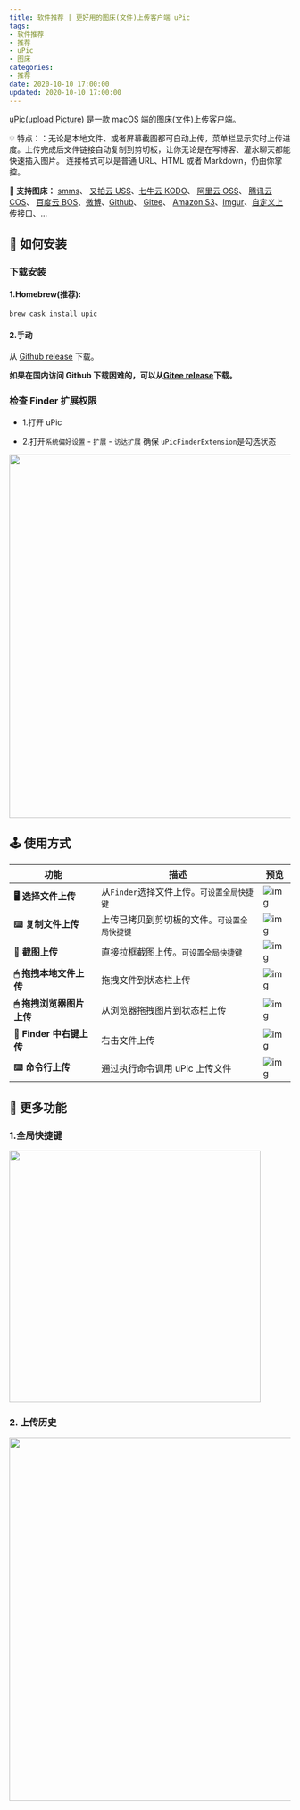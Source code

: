 ```yaml
---
title: 软件推荐 | 更好用的图床(文件)上传客户端 uPic
tags:
- 软件推荐
- 推荐
- uPic
- 图床
categories:
- 推荐
date: 2020-10-10 17:00:00
updated: 2020-10-10 17:00:00
---
```


[uPic(upload Picture)](https://github.com/gee1k/uPic) 是一款 macOS 端的图床(文件)上传客户端。

💡 特点：：无论是本地文件、或者屏幕截图都可自动上传，菜单栏显示实时上传进度。上传完成后文件链接自动复制到剪切板，让你无论是在写博客、灌水聊天都能快速插入图片。 连接格式可以是普通 URL、HTML 或者 Markdown，仍由你掌控。

**🔋 支持图床：** [smms](https://sm.ms/)、 [又拍云 USS](https://www.upyun.com/products/file-storage)、[七牛云 KODO](https://www.qiniu.com/products/kodo)、 [阿里云 OSS](https://www.aliyun.com/product/oss/)、 [腾讯云 COS](https://cloud.tencent.com/product/cos)、 [百度云 BOS](https://cloud.baidu.com/product/bos.html)、[微博](https://weibo.com/)、[Github](https://github.com/settings/tokens)、 [Gitee](https://gitee.com/profile/personal_access_tokens)、 [Amazon S3](https://aws.amazon.com/cn/s3/)、[Imgur](https://imgur.com/)、[自定义上传接口](https://blog.svend.cc/upic/tutorials/custom)、...

<!-- more -->

## 🚀 如何安装

### 下载安装

#### 1.Homebrew(推荐):

```
brew cask install upic
```

#### 2.手动

从 [Github release](https://github.com/gee1k/uPic/releases) 下载。

**如果在国内访问 Github 下载困难的，可以从[Gitee release](https://gitee.com/gee1k/uPic/releases)下载。**

### 检查 Finder 扩展权限

- 1.打开 uPic

- 2.打开`系统偏好设置` - `扩展` - `访达扩展` 确保 `uPicFinderExtension`是勾选状态

<img src="https://up-img.yonghong.tech/pic/2020/10/10-17-07-68747470733a2f2f63646e2e6a7364656c6976722e6e65742f67682f676565316b2f6f7373406d61737465722f73637265656e73686f742f755069632d636e2f66696e6465722d657874656e73696f6e2e706e67-DYYKob.png" width="650px" style="margin: 0 auto;"/>

## 🕹 使用方式

| 功能                     | 描述                                         | 预览                                                         |
| ------------------------ | -------------------------------------------- | ------------------------------------------------------------ |
| **🖥 选择文件上传**       | 从`Finder`选择文件上传。`可设置全局快捷键`   | ![img](https://up-img.yonghong.tech/pic/2020/10/10-17-07-68747470733a2f2f63646e2e6a7364656c6976722e6e65742f67682f676565316b2f6f7373406d61737465722f73637265656e73686f742f755069632d636e2f73656c65637446696c652e676966-VqFefp.gif) |
| **⌨️ 复制文件上传**       | 上传已拷贝到剪切板的文件。`可设置全局快捷键` | ![img](https://up-img.yonghong.tech/pic/2020/10/10-17-07-68747470733a2f2f63646e2e6a7364656c6976722e6e65742f67682f676565316b2f6f7373406d61737465722f73637265656e73686f742f755069632d636e2f7061737465626f6172642e676966-hBiI5s.gif) |
| **📸 截图上传**           | 直接拉框截图上传。`可设置全局快捷键`         | ![img](https://up-img.yonghong.tech/pic/2020/10/10-17-07-68747470733a2f2f63646e2e6a7364656c6976722e6e65742f67682f676565316b2f6f7373406d61737465722f73637265656e73686f742f755069632d636e2f73637265656e73686f742e676966-91Kj7l.gif) |
| **🖱 拖拽本地文件上传**   | 拖拽文件到状态栏上传                         | ![img](https://up-img.yonghong.tech/pic/2020/10/10-17-07-68747470733a2f2f63646e2e6a7364656c6976722e6e65742f67682f676565316b2f6f7373406d61737465722f73637265656e73686f742f755069632d636e2f6472616746696c652e676966-5Dzzbw.gif) |
| **🖱 拖拽浏览器图片上传** | 从浏览器拖拽图片到状态栏上传                 | ![img](https://up-img.yonghong.tech/pic/2020/10/10-17-07-68747470733a2f2f63646e2e6a7364656c6976722e6e65742f67682f676565316b2f6f7373406d61737465722f73637265656e73686f742f755069632d636e2f6472616746726f6d42726f777365722e676966-QYEBH7.gif) |
| **📂 Finder 中右键上传**  | 右击文件上传                                 | ![img](https://up-img.yonghong.tech/pic/2020/10/10-17-07-68747470733a2f2f63646e2e6a7364656c6976722e6e65742f67682f676565316b2f6f7373406d61737465722f73637265656e73686f742f755069632d636e2f636f6e746578746d656e752e676966-7Nmsoo.gif) |
| **⌨️ 命令行上传**         | 通过执行命令调用 uPic 上传文件               | ![img](https://up-img.yonghong.tech/pic/2020/10/10-17-07-68747470733a2f2f63646e2e6a7364656c6976722e6e65742f67682f676565316b2f6f7373406d61737465722f73637265656e73686f742f755069632d636e2f636c692e676966-uqE7yy.gif) |

## 🧰 更多功能

### 1.全局快捷键

<img src="https://up-img.yonghong.tech/pic/2020/10/10-17-07-68747470733a2f2f63646e2e6a7364656c6976722e6e65742f67682f676565316b2f6f7373406d61737465722f73637265656e73686f742f755069632d636e2f73686f7274637574732e706e67-eWTput.png" width="450px" style="margin: 0 auto;"/>

### 2. 上传历史

<img src="https://up-img.yonghong.tech/pic/2020/10/10-17-07-68747470733a2f2f63646e2e6a7364656c6976722e6e65742f67682f676565316b2f6f7373406d61737465722f73637265656e73686f742f755069632d636e2f686973746f72792e706e67-Ad5U62.png" width="650px" style="margin: 0 auto;"/>




